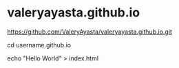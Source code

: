 # valeryayasta.github.io
https://github.com/ValeryAyasta/valeryayasta.github.io.git 

cd username.github.io

echo "Hello World" > index.html
